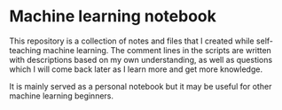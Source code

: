 # Machine learning notebook
This repository is a collection of notes and files that I created while self-teaching machine learning. The comment lines in the scripts are written with descriptions based on my own understanding, as well as questions which I will come back later as I learn more and get more knowledge. 

It is mainly served as a personal notebook but it may be useful for other machine learning beginners. 
